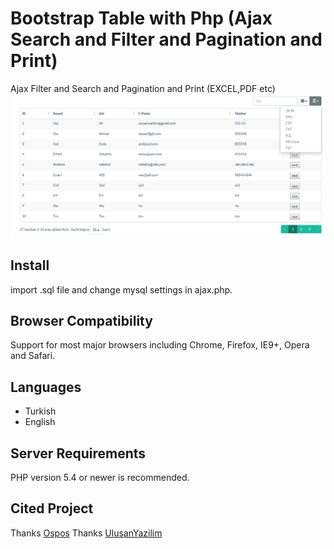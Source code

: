 # Bootstrap Table with Php (Ajax Search and Filter and Pagination and Print)
Ajax Filter and Search and Pagination and Print (EXCEL,PDF etc)
![alt text](https://raw.githubusercontent.com/hayalolsam/Bootstrap-Table-with-Php-Jquery-Ajax/master/preview.png)
## Install
import .sql file and change mysql settings in ajax.php.
## Browser Compatibility
Support for most major browsers including Chrome, Firefox, IE9+, Opera and Safari.
## Languages
  * Turkish
  * English
## Server Requirements
PHP version 5.4 or newer is recommended.
## Cited Project
Thanks [Ospos](https://github.com/opensourcepos/opensourcepos) 
Thanks [UlusanYazilim](https://www.ulusanyazilim.com) 


